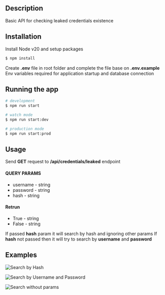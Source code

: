 ## Description

Basic API for checking leaked credentials existence

## Installation

Install Node v20 and setup packages

```bash
$ npm install
```

Create **.env** file in root folder and complete the file base on **.env.example**
Env variables required for application startup and database connection

## Running the app

```bash
# development
$ npm run start

# watch mode
$ npm run start:dev

# production mode
$ npm run start:prod
```

## Usage

Send **GET** request to **/api/credentials/leaked** endpoint
#### QUERY PARAMS
  - username - string
  - password - string
  - hash - string

#### Retrun
 - True - string
 - False - string

If passed **hash** param it will search by hash and ignoring other params
If **hash** not passed then it will try to search by **username** and **password**

## Examples

![Search by Hash](https://i.imgur.com/dkbUNA6.png "Search by Hash")

![Search by Username and Password](https://i.imgur.com/MRxl09c.png "Search by Username and Password")

![Search without params](https://i.imgur.com/qjNTwz8.png "Search without params")
